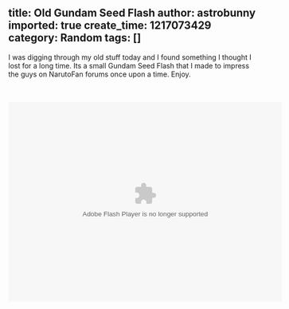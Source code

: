 title: Old Gundam Seed Flash
author: astrobunny
imported: true
create_time: 1217073429
category: Random
tags: []
---
I was digging through my old stuff today and I found something I thought I lost for a long time. Its a small Gundam Seed Flash that I made to impress the guys on NarutoFan forums once upon a time. Enjoy.  
  
<object width="550" height="400"><br><br><embed src="wp-uploads/2008/07/gundam.swf" type="application/x-shockwave-flash" width="550" height="400"></embed></object>

